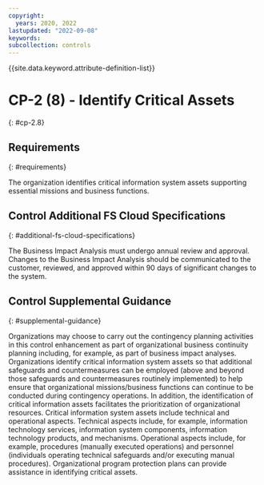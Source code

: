 ```yaml
---
copyright:
  years: 2020, 2022
lastupdated: "2022-09-08"
keywords: 
subcollection: controls
---
```


{{site.data.keyword.attribute-definition-list}}

# CP-2 (8) - Identify Critical Assets
{: #cp-2.8}

## Requirements
{: #requirements}

The organization identifies critical information system assets supporting essential missions and business functions.

## Control Additional FS Cloud Specifications
{: #additional-fs-cloud-specifications}

The Business Impact Analysis must undergo annual review and approval.  Changes to the Business Impact Analysis should be communicated to the customer, reviewed, and approved within 90 days of significant changes to the system.

## Control Supplemental Guidance
{: #supplemental-guidance}

Organizations may choose to carry out the contingency planning activities in this control enhancement as part of organizational business continuity planning including, for example, as part of business impact analyses. Organizations identify critical information system assets so that additional safeguards and countermeasures can be employed (above and beyond those safeguards and countermeasures routinely implemented) to help ensure that organizational missions/business functions can continue to be conducted during contingency operations. In addition, the identification of critical information assets facilitates the prioritization of organizational resources. Critical information system assets include technical and operational aspects. Technical aspects include, for example, information technology services, information system components, information technology products, and mechanisms. Operational aspects include, for example, procedures (manually executed operations) and personnel (individuals operating technical safeguards and/or executing manual procedures). Organizational program protection plans can provide assistance in identifying critical assets.


